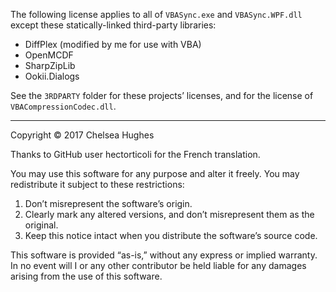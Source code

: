 The following license applies to all of `VBASync.exe` and `VBASync.WPF.dll`
except these statically-linked third-party libraries:

  * DiffPlex (modified by me for use with VBA)
  * OpenMCDF
  * SharpZipLib
  * Ookii.Dialogs

See the `3RDPARTY` folder for these projects’ licenses, and
for the license of `VBACompressionCodec.dll`.

-----------------------------------------------------------------------------

Copyright © 2017 Chelsea Hughes

Thanks to GitHub user hectorticoli for the French translation.

You may use this software for any purpose and alter it freely.
You may redistribute it subject to these restrictions:

 1. Don’t misrepresent the software’s origin.
 2. Clearly mark any altered versions, and don’t misrepresent them
    as the original.
 3. Keep this notice intact when you distribute the software’s
    source code.

This software is provided “as-is,” without any express or implied
warranty. In no event will I or any other contributor be held liable
for any damages arising from the use of this software.
